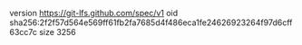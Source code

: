 version https://git-lfs.github.com/spec/v1
oid sha256:2f2f57d564e569ff61fb2fa7685d4f486eca1fe24626923264f97d6cff63cc7c
size 3256

